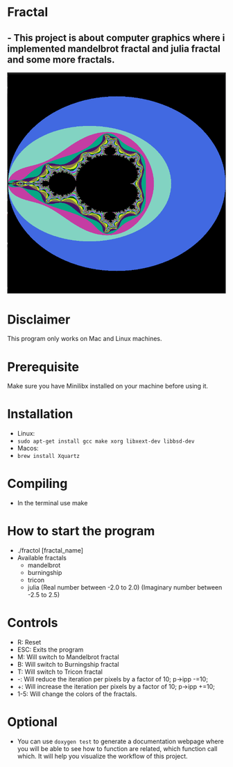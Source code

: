 # Fractal
## - This project is about computer graphics where i implemented mandelbrot fractal and julia fractal and some more fractals.
![Mandelbrot fractal](https://github.com/AlmarzooqiH/Fractal/blob/main/Screenshot%20from%202024-10-07%2022-21-04.png)
# Disclaimer
This program only works on Mac and Linux machines.

# Prerequisite
Make sure you have Minilibx installed on your machine before using it.

# Installation
- Linux:
-  ```sudo apt-get install gcc make xorg libxext-dev libbsd-dev```
- Macos:
- ```brew install Xquartz```

# Compiling
  - In the terminal use make
# How to start the program
  - ./fractol [fractal_name]
  - Available fractals
    - mandelbrot
    - burningship
    - tricon
    - julia (Real number between -2.0 to 2.0) (Imaginary number between -2.5 to 2.5)
  
# Controls
  - R: Reset
  - ESC: Exits the program
  - M: Will switch to Mandelbrot fractal
  - B: Will switch to Burningship fractal
  - T: Will switch to Tricon fractal
  - -: Will reduce the iteration per pixels by a factor of 10; p->ipp -=10;
  - +: Will increase the iteration per pixels by a factor of 10; p->ipp +=10;
  - 1-5: Will change the colors of the fractals.

# Optional
  - You can use ``doxygen test`` to generate a documentation webpage where you will be able to see how to function are related, which function call which. It will help you visualize the workflow of this project.
